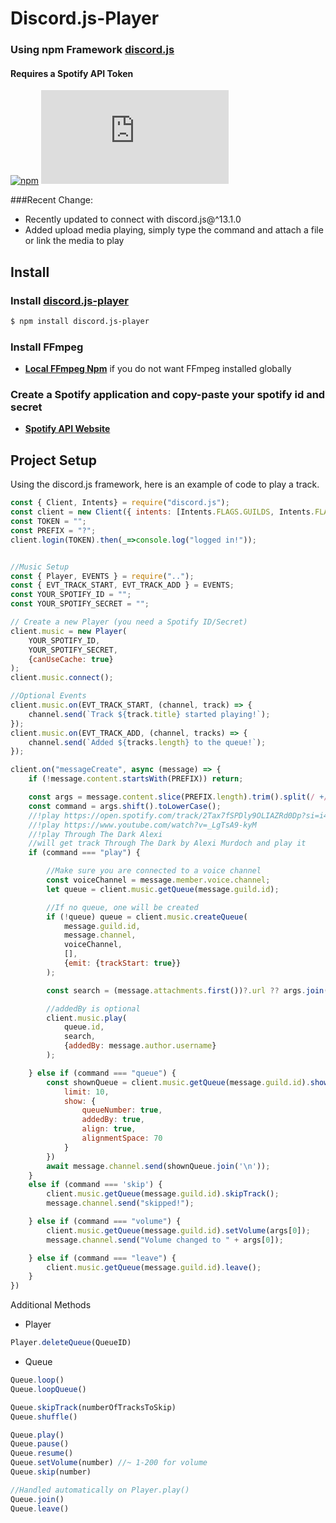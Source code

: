 # Discord.js-Player
### Using npm Framework **[discord.js](https://discord.js.org)**
#### Requires a Spotify API Token
[![npm](https://img.shields.io/npm/v/discord.js-player)](https://npmjs.com/discord.js-player)
[![npm](https://img.shields.io/npm/v/discord.js)](https://npmjs.com/discord.js-player)


###Recent Change:
- Recently updated to connect with discord.js@^13.1.0
- Added upload media playing, simply type the command and attach a file or link the media to play

## Install
### Install **[discord.js-player](https://npmjs.com/package/discord.js-player)**
```sh
$ npm install discord.js-player
```
### Install FFmpeg
-  **[Local FFmpeg Npm](https://npmjs.com/package/ffmpeg-static)** if you do not want FFmpeg installed globally
### Create a Spotify application and copy-paste your spotify id and secret
- **[Spotify API Website](https://developer.spotify.com/dashboard/)**
## Project Setup
Using the discord.js framework, here is an example of code to play a track.
```js
const { Client, Intents} = require("discord.js");
const client = new Client({ intents: [Intents.FLAGS.GUILDS, Intents.FLAGS.GUILD_MESSAGES, Intents.FLAGS.GUILD_MESSAGE_REACTIONS, Intents.FLAGS.GUILD_MEMBERS, Intents.FLAGS.GUILD_VOICE_STATES, Intents.FLAGS.GUILD_PRESENCES] });
const TOKEN = "";
const PREFIX = "?";
client.login(TOKEN).then(_=>console.log("logged in!"));


//Music Setup
const { Player, EVENTS } = require("..");
const { EVT_TRACK_START, EVT_TRACK_ADD } = EVENTS;
const YOUR_SPOTIFY_ID = "";
const YOUR_SPOTIFY_SECRET = "";

// Create a new Player (you need a Spotify ID/Secret)
client.music = new Player(
    YOUR_SPOTIFY_ID, 
    YOUR_SPOTIFY_SECRET, 
    {canUseCache: true}
);
client.music.connect();

//Optional Events
client.music.on(EVT_TRACK_START, (channel, track) => {
    channel.send(`Track ${track.title} started playing!`);
});
client.music.on(EVT_TRACK_ADD, (channel, tracks) => {
    channel.send(`Added ${tracks.length} to the queue!`);
});

client.on("messageCreate", async (message) => {
    if (!message.content.startsWith(PREFIX)) return;

    const args = message.content.slice(PREFIX.length).trim().split(/ +/g);
    const command = args.shift().toLowerCase();
    //!play https://open.spotify.com/track/2Tax7fSPDly9OLIAZRd0Dp?si=i4825VV5THG_F-RNXBp8zA
    //!play https://www.youtube.com/watch?v=_LgTsA9-kyM
    //!play Through The Dark Alexi
    //will get track Through The Dark by Alexi Murdoch and play it
    if (command === "play") {

        //Make sure you are connected to a voice channel
        const voiceChannel = message.member.voice.channel;
        let queue = client.music.getQueue(message.guild.id);

        //If no queue, one will be created
        if (!queue) queue = client.music.createQueue(
            message.guild.id, 
            message.channel, 
            voiceChannel, 
            [], 
            {emit: {trackStart: true}}
        );

        const search = (message.attachments.first())?.url ?? args.join(' ');

        //addedBy is optional
        client.music.play(
            queue.id, 
            search, 
            {addedBy: message.author.username}
        );

    } else if (command === "queue") {
        const shownQueue = client.music.getQueue(message.guild.id).showQueue({
            limit: 10,
            show: {
                queueNumber: true,
                addedBy: true,
                align: true,
                alignmentSpace: 70
            }
        })
        await message.channel.send(shownQueue.join('\n'));
    }
    else if (command === 'skip') {
        client.music.getQueue(message.guild.id).skipTrack();
        message.channel.send("skipped!");

    } else if (command === "volume") {
        client.music.getQueue(message.guild.id).setVolume(args[0]);
        message.channel.send("Volume changed to " + args[0]);

    } else if (command === "leave") {
        client.music.getQueue(message.guild.id).leave();
    }
})
```
Additional Methods
- Player
```js
Player.deleteQueue(QueueID)
```
- Queue
```js
Queue.loop()
Queue.loopQueue()

Queue.skipTrack(numberOfTracksToSkip)
Queue.shuffle()

Queue.play()
Queue.pause()
Queue.resume()
Queue.setVolume(number) //~ 1-200 for volume
Queue.skip(number)

//Handled automatically on Player.play()
Queue.join()
Queue.leave()



```
